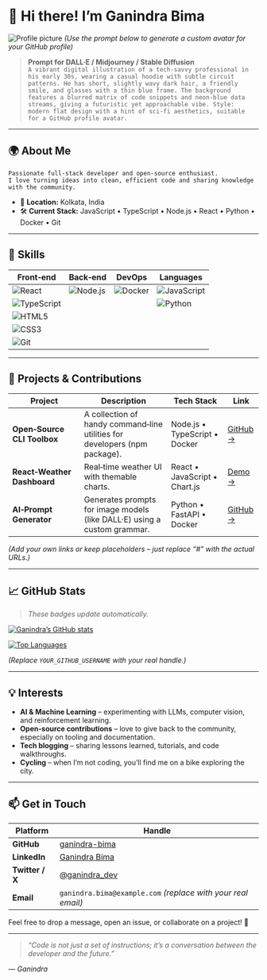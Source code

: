 # 👋 Hi there! I’m **Ganindra Bima**

![Profile picture]([https://via.placeholder.com/400?text=Generate+Your+Avatar+From+Prompt](https://avatars.githubusercontent.com/u/233632232?v=4))  
*(Use the prompt below to generate a custom avatar for your GitHub profile)*  

> **Prompt for DALL·E / Midjourney / Stable Diffusion**  
> `A vibrant digital illustration of a tech‑savvy professional in his early 30s, wearing a casual hoodie with subtle circuit patterns. He has short, slightly wavy dark hair, a friendly smile, and glasses with a thin blue frame. The background features a blurred matrix of code snippets and neon‑blue data streams, giving a futuristic yet approachable vibe. Style: modern flat design with a hint of sci‑fi aesthetics, suitable for a GitHub profile avatar.`

---

## 🌍 About Me

```
Passionate full‑stack developer and open‑source enthusiast.
I love turning ideas into clean, efficient code and sharing knowledge with the community.
```

* 📍 **Location:** Kolkata, India  
* 🛠️ **Current Stack:** JavaScript • TypeScript • Node.js • React • Python • Docker • Git  

---

## 🧩 Skills

| Front‑end | Back‑end | DevOps | Languages |
|-----------|----------|--------|-----------|
| ![React](https://img.shields.io/badge/React-20232A?logo=react&logoColor=61DAFB) | ![Node.js](https://img.shields.io/badge/Node.js-43853D?logo=node.js&logoColor=white) | ![Docker](https://img.shields.io/badge/Docker-2496ED?logo=docker&logoColor=white) | ![JavaScript](https://img.shields.io/badge/JavaScript-F7DF1E?logo=javascript&logoColor=black) |
| ![TypeScript](https://img.shields.io/badge/TypeScript-3178C6?logo=typescript&logoColor=white) |  |  | ![Python](https://img.shields.io/badge/Python-3776AB?logo=python&logoColor=white) |
| ![HTML5](https://img.shields.io/badge/HTML5-E34F26?logo=html5&logoColor=white) |  |  |  |
| ![CSS3](https://img.shields.io/badge/CSS3-1572B6?logo=css3&logoColor=white) |  |  |  |
| ![Git](https://img.shields.io/badge/Git-F05032?logo=git&logoColor=white) |  |  |  |

---

## 🚀 Projects & Contributions

| Project | Description | Tech Stack | Link |
|---------|-------------|------------|------|
| **Open‑Source CLI Toolbox** | A collection of handy command‑line utilities for developers (npm package). | Node.js • TypeScript • Docker | [GitHub →](#) |
| **React‑Weather Dashboard** | Real‑time weather UI with themable charts. | React • JavaScript • Chart.js | [Demo →](#) |
| **AI‑Prompt Generator** | Generates prompts for image models (like DALL·E) using a custom grammar. | Python • FastAPI • Docker | [GitHub →](#) |

*(Add your own links or keep placeholders – just replace “#” with the actual URLs.)*

---

## 📈 GitHub Stats

> *These badges update automatically.*

[![Ganindra’s GitHub stats](https://github-readme-stats.vercel.app/api?username=YOUR_GITHUB_USERNAME&show_icons=true&theme=radical)](https://github.com/YOUR_GITHUB_USERNAME)

[![Top Languages](https://github-readme-stats.vercel.app/api/top-langs/?username=YOUR_GITHUB_USERNAME&layout=compact&theme=radical)](https://github.com/YOUR_GITHUB_USERNAME)

*(Replace `YOUR_GITHUB_USERNAME` with your real handle.)*

---

## 💡 Interests

- **AI & Machine Learning** – experimenting with LLMs, computer vision, and reinforcement learning.  
- **Open‑source contributions** – love to give back to the community, especially on tooling and documentation.  
- **Tech blogging** – sharing lessons learned, tutorials, and code walkthroughs.  
- **Cycling** – when I’m not coding, you’ll find me on a bike exploring the city.

---

## 📫 Get in Touch

| Platform | Handle |
|----------|--------|
| **GitHub** | [ganindra-bima](https://github.com/ganindra-bima) |
| **LinkedIn** | [Ganindra Bima](https://www.linkedin.com/in/ganindra-bima) |
| **Twitter / X** | [@ganindra_dev](https://twitter.com/ganindra_dev) |
| **Email** | `ganindra.bima@example.com` *(replace with your real email)* |

Feel free to drop a message, open an issue, or collaborate on a project! 🚀

---

> *“Code is not just a set of instructions; it’s a conversation between the developer and the future.”*  

*— Ganindra*  

